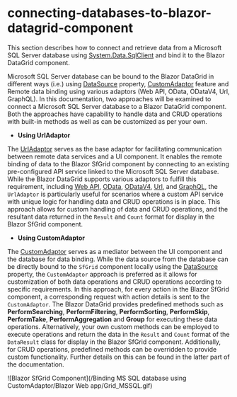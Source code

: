 # connecting-databases-to-blazor-datagrid-component

This section describes how to connect and retrieve data from a Microsoft SQL Server database using [System.Data.SqlClient](https://www.nuget.org/packages/System.Data.SqlClient/4.8.6?_src=template) and bind it to the Blazor DataGrid component.

Microsoft SQL Server database can be bound to the Blazor DataGrid in different ways (i.e.) using [DataSource](https://help.syncfusion.com/cr/blazor/Syncfusion.Blazor.Grids.SfGrid-1.html#Syncfusion_Blazor_Grids_SfGrid_1_DataSource) property, [CustomAdaptor](https://blazor.syncfusion.com/documentation/datagrid/custom-binding) feature and Remote data binding using various adaptors (Web API, OData, ODataV4, Url, GraphQL). In this documentation, two approaches will be examined to connect a Microsoft SQL Server database to a Blazor DataGrid component. Both the approaches have capability to handle data and CRUD operations with built-in methods as well as can be customized as per your own.

* **Using UrlAdaptor**

The [UrlAdaptor](https://blazor.syncfusion.com/documentation/data/adaptors#url-adaptor) serves as the base adaptor for facilitating communication between remote data services and a UI component. It enables the remote binding of data to the Blazor SfGrid component by connecting to an existing pre-configured API service linked to the Microsoft SQL Server database. While the Blazor DataGrid supports various adaptors to fulfill this requirement, including [Web API](https://blazor.syncfusion.com/documentation/data/adaptors#web-api-adaptor), [OData](https://blazor.syncfusion.com/documentation/data/adaptors#odata-adaptor), [ODataV4](https://blazor.syncfusion.com/documentation/data/adaptors#odatav4-adaptor), [Url](https://blazor.syncfusion.com/documentation/data/adaptors#url-adaptor), and [GraphQL](https://blazor.syncfusion.com/documentation/data/adaptors#graphql-service-binding), the `UrlAdaptor` is particularly useful for scenarios where a custom API service with unique logic for handling data and CRUD operations is in place. This approach allows for custom handling of data and CRUD operations, and the resultant data returned in the `Result` and `Count` format for display in the Blazor SfGrid component.

* **Using CustomAdaptor**

The [CustomAdaptor](https://blazor.syncfusion.com/documentation/datagrid/custom-binding) serves as a mediator between the UI component and the database for data binding. While the data source from the database can be directly bound to the `SfGrid` component locally using the [DataSource](https://help.syncfusion.com/cr/blazor/Syncfusion.Blazor.Grids.SfGrid-1.html#Syncfusion_Blazor_Grids_SfGrid_1_DataSource) property, the `CustomAdaptor` approach is preferred as it allows for customization of both data operations and CRUD operations according to specific requirements. In this approach, for every action in the Blazor SfGrid component, a corresponding request with action details is sent to the `CustomAdaptor`. The Blazor DataGrid provides predefined methods such as **PerformSearching**, **PerformFiltering**, **PerformSorting**, **PerformSkip**, **PerformTake**, **PerformAggregation** and **Group** for executing these data operations. Alternatively, your own custom methods can be employed to execute operations and return the data in the `Result` and `Count` format of the `DataResult` class for display in the Blazor SfGrid component. Additionally, for CRUD operations, predefined methods can be overridden to provide custom functionality. Further details on this can be found in the latter part of the documentation.

![Blazor SfGrid Component](/Binding MS SQL database using CustomAdaptor/Blazor Web app/Grid_MSSQL.gif)